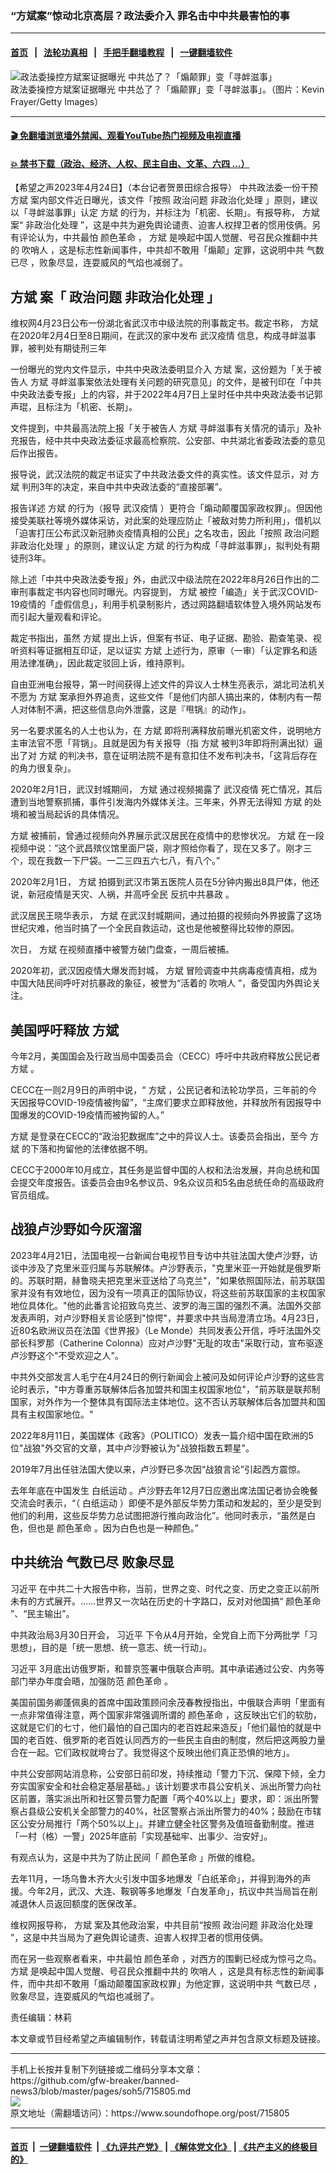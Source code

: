 ### “方斌案”惊动北京高层？政法委介入 罪名击中中共最害怕的事
------------------------

#### [首页](https://github.com/gfw-breaker/banned-news3/blob/master/README.md) &nbsp;&nbsp;|&nbsp;&nbsp; [法轮功真相](https://github.com/begood0513/basic/blob/master/README.md)  &nbsp;&nbsp;|&nbsp;&nbsp; [手把手翻墙教程](https://github.com/gfw-breaker/guides/wiki)  &nbsp;&nbsp;|&nbsp;&nbsp; [一键翻墙软件](https://github.com/gfw-breaker/nogfw/blob/master/README.md)  



<div><img alt="政法委操控方斌案证据曝光 中共怂了？「煽颠罪」变「寻衅滋事」" src="https://img.soundofhope.org/2023-04/gettyimages-457433098-1682370297488.jpg"/>
<br/><figcaption class="caption">
 政法委操控方斌案证据曝光 中共怂了？「煽颠罪」变「寻衅滋事」。（图片：Kevin Frayer/Getty Images）
</figcaption></div><hr/>

#### [ 🎬  免翻墙浏览墙外禁闻、观看YouTube热门视频及电视直播](https://github.com/gfw-breaker/HelloWorld)

#### [ 💥  禁书下载（政治、经济、人权、民主自由、文革、六四 ...）](https://github.com/gfw-breaker/books/blob/master/README.md)

<div><div class="Content__Wrapper sc-1bvya0-0 elmmKw article_body" data-checkusr="" itemprop="articleBody">
 <div id="post_place_1">
 </div>
 <p class="meta-top">
  <span class="meta">
   【希望之声2023年4月24日】（本台记者贺景田综合报导）
  </span>
  中共政法委一份干预
  <ok href="/term/224287">
   方斌
  </ok>
  案内部文件近日曝光，该文件「按照
  <ok href="/term/302971">
   政治问题
  </ok>
  <ok href="/term/863582">
   非政治化处理
  </ok>
  」原则，建议以「寻衅滋事罪」认定
  <ok href="/term/224287">
   方斌
  </ok>
  的行为，并标注为「机密、长期」。有报导称，
  <ok href="/term/224287">
   方斌
  </ok>
  案“
  <ok href="/term/863582">
   非政治化处理
  </ok>
  ”，这是中共为避免舆论谴责、迫害人权捍卫者的惯用伎俩。另有评论认为，中共最怕
  <ok href="/term/1735">
   颜色革命
  </ok>
  ，
  <ok href="/term/224287">
   方斌
  </ok>
  是唤起中国人觉醒、号召民众推翻中共的
  <ok href="/term/227176">
   吹哨人
  </ok>
  ，这是标志性新闻事件，中共却不敢用「煽颠」定罪，这说明中共
  <ok href="/term/841857">
   气数已尽
  </ok>
  ，败象尽显，连耍威风的气焰也减弱了。
 </p>
 <h2>
  <strong>
   <ok href="/term/224287">
    方斌
   </ok>
   案「
   <ok href="/term/302971">
    政治问题
   </ok>
   <ok href="/term/863582">
    非政治化处理
   </ok>
   」
  </strong>
 </h2>
 <p>
  维权网4月23日公布一份湖北省武汉市中级法院的刑事裁定书。裁定书称，
  <ok href="/term/224287">
   方斌
  </ok>
  在2020年2月4日至8日期间，在武汉的家中发布
  <ok href="/term/213094">
   武汉疫情
  </ok>
  信息，构成寻衅滋事罪，被判处有期徒刑三年
 </p>
 <p>
  一份曝光的党内文件显示，中共中央政法委明显介入
  <ok href="/term/224287">
   方斌
  </ok>
  案，这份题为「关于被告人
  <ok href="/term/224287">
   方斌
  </ok>
  寻衅滋事案依法处理有关问题的研究意见」的文件，是被刊印在「中共中央政法委专报」上的内容，并于2022年4月7日上呈时任中共中央政法委书记郭声琨，且标注为「机密、长期」。
 </p>
 <p>
  文件提到，中共最高法院上报「关于被告人
  <ok href="/term/224287">
   方斌
  </ok>
  寻衅滋事有关情况的请示」及补充报告，经中共中央政法委征求最高检察院、公安部、中共湖北省委政法委的意见后作出报告。
 </p>
 <p>
  报导说，武汉法院的裁定书证实了中共政法委文件的真实性。该文件显示，对
  <ok href="/term/224287">
   方斌
  </ok>
  判刑3年的决定，来自中共中央政法委的“直接部署”。
 </p>
 <p>
  报告详述
  <ok href="/term/224287">
   方斌
  </ok>
  的行为（报导
  <ok href="/term/213094">
   武汉疫情
  </ok>
  ）更符合「煽动颠覆国家政权罪」。但因他接受美联社等境外媒体采访，对此案的处理应防止「被敌对势力所利用」，借机以「迫害打压公布武汉新冠肺炎疫情真相的公民」之名攻击，因此「按照
  <ok href="/term/302971">
   政治问题
  </ok>
  <ok href="/term/863582">
   非政治化处理
  </ok>
  」的原则，建议认定
  <ok href="/term/224287">
   方斌
  </ok>
  的行为构成「寻衅滋事罪」，拟判处有期徒刑3年。
 </p>
 <p>
  除上述「中共中央政法委专报」外，由武汉中级法院在2022年8月26日作出的二审刑事裁定书内容也同时曝光。内容提到，
  <ok href="/term/224287">
   方斌
  </ok>
  被控「编造」关于武汉COVID-19疫情的「虚假信息」，利用手机录制影片，透过网路翻墙软体登入境外网站发布而引起大量观看和评论。
 </p>
 <p>
  裁定书指出，虽然
  <ok href="/term/224287">
   方斌
  </ok>
  提出上诉，但案有书证、电子证据、勘验、勘查笔录、视听资料等证据相互印证，足以证实
  <ok href="/term/224287">
   方斌
  </ok>
  上述行为，原审（一审）「认定罪名和适用法律准确」，因此裁定驳回上诉，维持原判。
 </p>
 <p>
  自由亚洲电台报导，第一时间获得上述文件的异议人士林生亮表示，湖北司法机关不愿为
  <ok href="/term/224287">
   方斌
  </ok>
  案承担外界追责，这些文件「是他们内部人搞出来的，体制内有一帮人对体制不满，把这些信息向外泄露，这是『甩锅』的动作」。
 </p>
 <p>
  另一名要求匿名的人士也认为，在
  <ok href="/term/224287">
   方斌
  </ok>
  即将刑满释放前曝光机密文件，说明地方主审法官不愿「背锅」。且就是因为有关报导（指
  <ok href="/term/224287">
   方斌
  </ok>
  被判3年即将刑满出狱）逼出了对
  <ok href="/term/224287">
   方斌
  </ok>
  的判决书，意在证明法院不是有意扣住不发布判决书，「这背后存在的角力很复杂」。
 </p>
 <p>
  2020年2月1日，武汉封城期间，
  <ok href="/term/224287">
   方斌
  </ok>
  通过视频揭露了
  <ok href="/term/213094">
   武汉疫情
  </ok>
  死亡情况，其后遭到当地警察抓捕，事件引发海内外媒体关注。三年来，外界无法得知
  <ok href="/term/224287">
   方斌
  </ok>
  的处境和被当局起诉的具体情况。
 </p>
 <p>
  <ok href="/term/224287">
   方斌
  </ok>
  被捕前，曾通过视频向外界展示武汉居民在疫情中的悲惨状况。
  <ok href="/term/224287">
   方斌
  </ok>
  在一段视频中说：“这个武昌殡仪馆里面尸袋，刚才照给你看了，现在又多了。刚才三个，现在我数一下尸袋。一二三四五六七八，有八个。”
 </p>
 <p>
  2020年2月1日，
  <ok href="/term/224287">
   方斌
  </ok>
  拍摄到武汉市第五医院人员在5分钟内搬出8具尸体，他还说，新冠疫情是天灾、人祸，并高呼全民
  <ok href="/term/570314">
   反抗中共暴政
  </ok>
  。
 </p>
 <p>
  武汉居民王晓华表示，
  <ok href="/term/224287">
   方斌
  </ok>
  在武汉封城期间，通过拍摄的视频向外界披露了这场世纪灾难，他当时搞了一个全民自救运动，这也是他被整得比较惨的原因。
 </p>
 <p>
  次日，
  <ok href="/term/224287">
   方斌
  </ok>
  在视频直播中被警方破门盘查，一周后被捕。
 </p>
 <p>
  2020年初，武汉因疫情大爆发而封城，
  <ok href="/term/224287">
   方斌
  </ok>
  冒险调查中共病毒疫情真相，成为中国大陆民间呼吁对抗暴政的象征，被誉为“活着的
  <ok href="/term/227176">
   吹哨人
  </ok>
  ”，备受国内外舆论关注。
 </p>
 <h2>
  <strong>
   美国呼吁释放
   <ok href="/term/224287">
    方斌
   </ok>
  </strong>
 </h2>
 <p>
  今年2月，美国国会及行政当局中国委员会（CECC）呼吁中共政府释放公民记者
  <ok href="/term/224287">
   方斌
  </ok>
  。
 </p>
 <p>
  CECC在一则2月9日的声明中说，“
  <ok href="/term/224287">
   方斌
  </ok>
  ，公民记者和法轮功学员，三年前的今天因报导COVID-19疫情被拘留”，“主席们要求立即释放他，并释放所有因报导中国爆发的COVID-19疫情而被拘留的人。”
 </p>
 <p>
  <ok href="/term/224287">
   方斌
  </ok>
  是登录在CECC的“政治犯数据库”之中的异议人士。该委员会指出，至今
  <ok href="/term/224287">
   方斌
  </ok>
  的下落和拘留他的法律依据不明。
 </p>
 <p>
  CECC于2000年10月成立，其任务是监督中国的人权和法治发展，并向总统和国会提交年度报告。该委员会由9名参议员、9名众议员和5名由总统任命的高级政府官员组成。
 </p>
 <h2>
  <strong>
   战狼卢沙野如今灰溜溜
  </strong>
 </h2>
 <p>
  2023年4月21日，法国电视一台新闻台电视节目专访中共驻法国大使卢沙野，访谈中涉及了克里米亚归属与苏联解体。卢沙野表示，"克里米亚一开始就是俄罗斯的。苏联时期，赫鲁晓夫把克里米亚送给了乌克兰"，"如果依照国际法，前苏联国家并没有有效地位，因为没有一项真正的国际协议，将这些前苏联国家的主权国家地位具体化。"他的此番言论招致乌克兰、波罗的海三国的强烈不满。法国外交部发表声明，对卢沙野相关言论感到"惊愕"，并要求中共当局澄清立场。4月23日，近80名欧洲议员在法国《世界报》（Le Monde）共同发表公开信，呼吁法国外交部长科罗那（Catherine Colonna）应对卢沙野"无耻的攻击"采取行动，宣布驱逐卢沙野这个"不受欢迎之人"。
 </p>
 <p>
  中共外交部发言人毛宁在4月24日的例行新闻会上被问及如何评论卢沙野的这些言论时表示，"中方尊重苏联解体后各加盟共和国主权国家地位"，"前苏联是联邦制国家，对外作为一个整体具有国际法主体地位。这不否认苏联解体后各加盟共和国具有主权国家地位。"
 </p>
 <p>
  2022年8月11日，美国媒体《政客》（POLITICO）发表一篇介绍中国在欧洲的5位"战狼"外交官的文章，其中卢沙野被认为"战狼指数五颗星"。
 </p>
 <p>
  2019年7月出任驻法国大使以来，卢沙野已多次因“战狼言论”引起西方震惊。
 </p>
 <p>
  去年年底在中国发生
  <ok href="/term/813087">
   白纸运动
  </ok>
  。卢沙野去年12月7日应邀出席法国记者协会晚餐交流会时表示，“（
  <ok href="/term/813087">
   白纸运动
  </ok>
  ）即便不是外部反华势力策动和发起的，至少是受到他们的利用，这些反华势力总试图把游行推向政治化”。他同时表示，“虽然是白色，但也是
  <ok href="/term/1735">
   颜色革命
  </ok>
  。因为白色也是一种颜色。”
 </p>
 <h2>
  <strong>
   中共统治
   <ok href="/term/841857">
    气数已尽
   </ok>
   败象尽显
  </strong>
 </h2>
 <p>
  <ok href="/term/1063">
   习近平
  </ok>
  在中共二十大报告中称，当前，世界之变、时代之变、历史之变正以前所未有的方式展开。……世界又一次站在历史的十字路口，反对对他国搞“
  <ok href="/term/1735">
   颜色革命
  </ok>
  ”、“民主输出”。
 </p>
 <p>
  中共政治局3月30日开会，
  <ok href="/term/1063">
   习近平
  </ok>
  下令从4月开始，全党自上而下分两批学「习思想」，目的是「统一思想、统一意志、统一行动」。
 </p>
 <p>
  <ok href="/term/1063">
   习近平
  </ok>
  3月底出访俄罗斯，和普京签署中俄联合声明。其中承诺通过公安、内务等部门举办年度会晤，加强防范
  <ok href="/term/1735">
   颜色革命
  </ok>
  。
 </p>
 <p>
  美国前国务卿蓬佩奥的首席中国政策顾问余茂春教授指出，中俄联合声明「里面有一点非常值得注意，两个国家非常强调所谓的
  <ok href="/term/1735">
   颜色革命
  </ok>
  ，这反映出它们的软肋，这就是它们的七寸，他们最怕的自己国内的老百姓起来造反」「他们最怕的就是中国的老百姓、俄罗斯的老百姓认同西方的一些民主自由的制度，然后把这两股力量合在一起。它们政权就垮台了。我觉得这个反映出他们真正恐惧的地方」。
 </p>
 <p>
  中共公安部网站消息称，公安部日前印发，持续推动「警力下沉、保障下倾，全力夯实国家安全和社会稳定基层基础。」该计划要求市县公安机关、派出所警力向社区前置，落实派出所和社区警员警力配置「两个40%以上」要求，即：派出所警察占县级公安机关全部警力的40%，社区警察占派出所警力的40%；鼓励在市辖区公安分局推行「两个50%以上」。并建立健全社区警务及值班备勤制度。推进「一村（格）一警」2025年底前「实现基础牢、出事少、治安好」。
 </p>
 <p>
  有观点认为，这是中共为了防止民间「
  <ok href="/term/1735">
   颜色革命
  </ok>
  」所做的维稳。
 </p>
 <p>
  去年11月，一场乌鲁木齐大火引发中国多地爆发「白纸革命」，并得到海外的声援。今年2月，武汉、大连、鞍钢等多地爆发「白发革命」，抗议中共当局旨在削减退休人员返回额度的医保改革。
 </p>
 <p>
  维权网报导称，
  <ok href="/term/224287">
   方斌
  </ok>
  案及其他政治案，中共目前“按照
  <ok href="/term/302971">
   政治问题
  </ok>
  <ok href="/term/863582">
   非政治化处理
  </ok>
  ”，这是中共当局为了避免舆论谴责、迫害人权捍卫者的惯用伎俩。
 </p>
 <p>
  而在另一些观察者看来，中共最怕
  <ok href="/term/1735">
   颜色革命
  </ok>
  ，对西方的围剿已经成为惊弓之鸟。
  <ok href="/term/224287">
   方斌
  </ok>
  是唤起中国人觉醒、号召民众推翻中共的
  <ok href="/term/227176">
   吹哨人
  </ok>
  ，这是具有标志性的新闻事件，而中共却不敢用「煽动颠覆国家政权罪」为他定罪，这说明中共
  <ok href="/term/841857">
   气数已尽
  </ok>
  ，败象尽显，连耍威风的气焰也减弱了。
 </p>
 <p class="meta-btm">
  责任编辑：林莉
 </p>
 <p class="meta-btm">
  本文章或节目经希望之声编辑制作，转载请注明希望之声并包含原文标题及链接。
 </p>
</div>
</div>
<hr/>
手机上长按并复制下列链接或二维码分享本文章：<br/>
https://github.com/gfw-breaker/banned-news3/blob/master/pages/soh5/715805.md <br/>
<a href='https://github.com/gfw-breaker/banned-news3/blob/master/pages/soh5/715805.md'><img src='https://github.com/gfw-breaker/banned-news3/blob/master/pages/soh5/715805.md.png'/></a> <br/>
原文地址（需翻墙访问）：https://www.soundofhope.org/post/715805


------------------------
#### [首页](https://github.com/gfw-breaker/banned-news3/blob/master/README.md) &nbsp;|&nbsp; [一键翻墙软件](https://github.com/gfw-breaker/nogfw/blob/master/README.md) &nbsp;| [《九评共产党》](https://github.com/gfw-breaker/9ping.md/blob/master/README.md#九评之一评共产党是什么) | [《解体党文化》](https://github.com/gfw-breaker/jtdwh.md/blob/master/README.md) | [《共产主义的终极目的》](https://github.com/gfw-breaker/gczydzjmd.md/blob/master/README.md)


<img src='http://gfw-breaker.win/banned-news3/pages/soh5/715805.md' width='0px' height='0px'/>